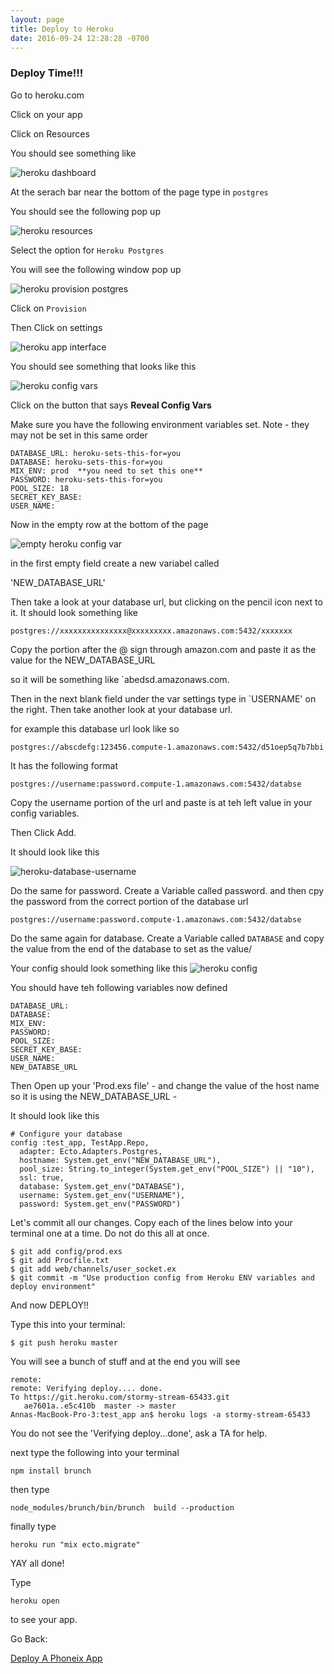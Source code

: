 ```yaml
---
layout: page
title: Deploy to Heroku
date: 2016-09-24 12:28:28 -0700
---
```


### Deploy Time!!!

Go to heroku.com

Click on your app

Click on Resources

You should see something like

![heroku dashboard](/assets/heroku-dashboard-resources.png)

At the serach bar near the bottom of the page type in `postgres`

You should see the following pop up

![heroku resources](/assets/heroku-postgres-snapshot.png)


Select the option for `Heroku Postgres`

You will see the following window pop up

![heroku provision postgres](/assets/provision-heroku-postgres.png)

Click on `Provision`


Then Click on settings


![heroku app interface](/assets/heroku-app-interface.png)

You should see something that looks like this

![heroku config vars](/assets/reveal-heroku-config-vars.png)

Click on the button that says **Reveal Config Vars**

Make sure you have the following environment variables set.
Note - they may not be set in this same order

```
DATABASE_URL: heroku-sets-this-for=you
DATABASE: heroku-sets-this-for=you
MIX_ENV: prod  **you need to set this one**
PASSWORD: heroku-sets-this-for=you
POOL_SIZE: 18
SECRET_KEY_BASE:
USER_NAME:
```

Now in the empty row at the bottom of the page

![empty heroku config var](/assets/empty-heroku-config-var1.png)

in the first empty field create a new variabel called

'NEW_DATABASE_URL'

Then take a look at your database url, but clicking on the pencil icon next to it. It should look something like

```
postgres://xxxxxxxxxxxxxxx@xxxxxxxxx.amazonaws.com:5432/xxxxxxx
```

Copy the portion after the @ sign through amazon.com and paste it as the value for the NEW_DATABASE_URL

so it will be something like `abedsd.amazonaws.com.

Then in the next blank field under the var settings type in `USERNAME' on the right. Then take another look at your database url.

for example this database url look like so

```
postgres://abscdefg:123456.compute-1.amazonaws.com:5432/d51oep5q7b7bbi
```
It has the following format

```
postgres://username:password.compute-1.amazonaws.com:5432/databse
```

Copy the username portion of the url and paste is at teh left value in your config variables.

Then Click Add.

It should look like this

![heroku-database-username](/assets/heroku-db-username.png)

Do the same for password. Create a Variable called password. and then cpy the password from the correct portion of the database url
```
postgres://username:password.compute-1.amazonaws.com:5432/databse
```

Do the same again for database. Create a Variable called `DATABASE` and copy the value from the end of the database to set as the value/


Your config should look something like this
![heroku config](/assets/heroku-config1.png)



You should have teh following variables now defined

```
DATABASE_URL:
DATABASE:
MIX_ENV:
PASSWORD:
POOL_SIZE:
SECRET_KEY_BASE:
USER_NAME:
NEW_DATABSE_URL
```

Then Open up your 'Prod.exs file' - and change the value of the host name so it is using the NEW_DATABASE_URL -

It should look like this

```
# Configure your database
config :test_app, TestApp.Repo,
  adapter: Ecto.Adapters.Postgres,
  hostname: System.get_env("NEW_DATABASE_URL"),
  pool_size: String.to_integer(System.get_env("POOL_SIZE") || "10"),
  ssl: true,
  database: System.get_env("DATABASE"),
  username: System.get_env("USERNAME"),
  password: System.get_env("PASSWORD")
```
Let's commit all our changes. Copy each of the lines below into your terminal one at a time. Do not do this all at once.

```
$ git add config/prod.exs
$ git add Procfile.txt
$ git add web/channels/user_socket.ex
$ git commit -m "Use production config from Heroku ENV variables and deploy environment"
```

And now DEPLOY!!

Type this into your terminal:

```
$ git push heroku master
```

You will see a bunch of stuff and at the end you will see

```
remote:
remote: Verifying deploy.... done.
To https://git.heroku.com/stormy-stream-65433.git
   ae7601a..e5c410b  master -> master
Annas-MacBook-Pro-3:test_app an$ heroku logs -a stormy-stream-65433
```

You do not see the 'Verifying deploy...done', ask a TA for help.


next type the following into your terminal

```
npm install brunch
```

then type

```
node_modules/brunch/bin/brunch  build --production

```

finally type



```
heroku run "mix ecto.migrate"
```

YAY all done!

Type

```
heroku open
```
to see your app.


Go Back:

[Deploy A Phoneix App](10-deploy-a-phoenix-app.html)


